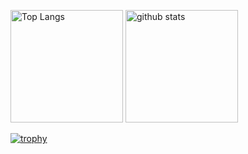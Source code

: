 <p align="left">
  <img alt="Top Langs" height="180px" src="https://github-readme-stats.vercel.app/api/top-langs/?username=daichi0812&theme=tokyonight" />
  <img alt="github stats" height="180px" src="https://github-readme-stats.vercel.app/api?username=daichi0812&theme=tokyonight&show_icons=true" />
</p>

[![trophy](https://github-profile-trophy.vercel.app/?username=daichi0812)](https://github.com/ryo-ma/github-progfile-trophy)
